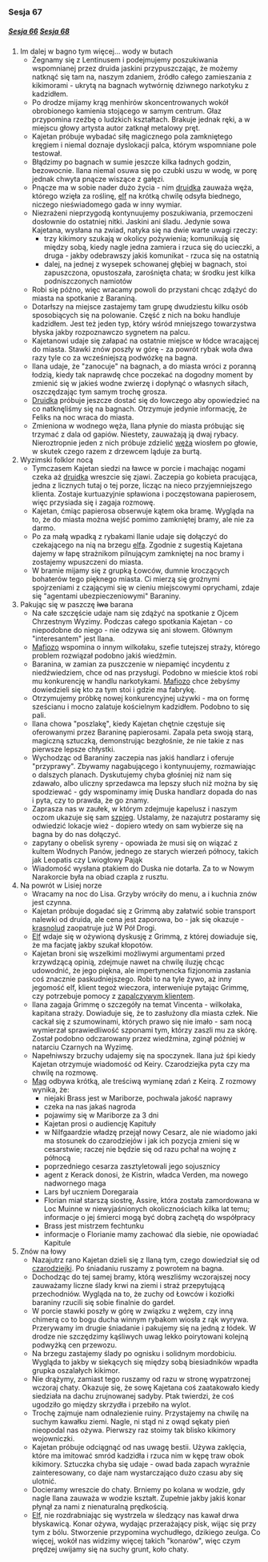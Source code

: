 ### Sesja 67
##### [Sesja 66](#sesja-66) [Sesja 68](#sesja-68)
1. Im dalej w bagno tym więcej... wody w butach
    - Żegnamy się z Lentinusem i podejmujemy poszukiwania wspomnianej przez druida jaskini przypuszczając, że możemy natknąć się tam na, naszym zdaniem, źródło całego zamieszania z kikimorami - ukrytą na bagnach wytwórnię dziwnego narkotyku z kadzidłem.
    - Po drodze mijamy krąg menhirów skoncentrowanych wokół obrobionego kamienia stojącego w samym centrum. Głaz przypomina rzeźbę o ludzkich kształtach. Brakuje jednak ręki, a w miejscu głowy artysta autor zatknął metalowy pręt.
    - Kajetan próbuje wybadać siłę magicznego pola zamkniętego kręgiem i niemal doznaje dyslokacji palca, którym wspomniane pole testował.
    - Błądzimy po bagnach w sumie jeszcze kilka ładnych godzin, bezowocnie. Ilana niemal osuwa się po czubki uszu w wodę, w porę jednak chwyta pnącze wiszące z gałęzi.
    - Pnącze ma w sobie nader dużo życia - nim [druidka](Ilana) zauważa węża, którego wzięła za roślinę, [elf](Kajetan) na krótką chwilę odsyła biednego, niczego nieświadomego gada w inny wymiar.
    - Niezrażeni nieprzygodą kontynuujemy poszukiwania, przemoczeni dosłownie do ostatniej nitki. Jaskini ani śladu. Jedynie sowa Kajetana, wysłana na zwiad, natyka się na dwie warte uwagi rzeczy:
        - trzy kikimory szukają w okolicy pożywienia; komunikują się między sobą, kiedy nagle jedna zamiera i rzuca się do ucieczki, a druga - jakby odebrawszy jakiś komunikat - rzuca się na ostatnią
        - dalej, na jednej z wysepek schowanej głębiej w bagnach, stoi zapuszczona, opustoszała, zarośnięta chata; w środku jest kilka podniszczonych namiotów
    - Robi się późno, więc wracamy powoli do przystani chcąc zdążyć do miasta na spotkanie z Baraniną.
    - Dotarłszy na miejsce zastajemy tam grupę dwudziestu kilku osób sposobiących się na polowanie. Część z nich na boku handluje kadzidłem. Jest też jeden typ, który wśród mniejszego towarzystwa błyska jakby rozpoznawczo sygnetem na palcu.
    - Kajetanowi udaje się załapać na ostatnie miejsce w łódce wracającej do miasta. Stawki znów poszły w górę - za powrót rybak woła dwa razy tyle co za wcześniejszą podwózkę na bagna.
    - Ilana udaje, że "zanocuje" na bagnach, a do miasta wróci z poranną łodzią, kiedy tak naprawdę chce poczekać na dogodny moment by zmienić się w jakieś wodne zwierzę i dopłynąć o własnych siłach, oszczędzając tym samym trochę grosza.
    - [Druidka](Ilana) próbuje jeszcze dostać się do łowczego aby opowiedzieć na co natknęliśmy się na bagnach. Otrzymuje jedynie informację, że Feliks na noc wraca do miasta.
    - Zmieniona w wodnego węża, Ilana płynie do miasta próbując się trzymać z dala od gapiów. Niestety, zauważają ją dwaj rybacy. Nieroztropnie jeden z nich próbuje zdzielić [węża](Ilana) wiosłem po głowie, w skutek czego  razem z drzewcem ląduje za burtą.
2.  Wyzimski folklor nocą
    - Tymczasem Kajetan siedzi na ławce w porcie i machając nogami czeka aż [druidka](Ilana) wreszcie się zjawi. Zaczepia go kobieta pracująca, jedna z licznych tutaj o tej porze, licząc na nieco przyjemniejszego klienta. Zostaje kurtuazyjnie spławiona i poczęstowana papierosem, więc przysiada się i zagaja rozmowę.
    - Kajetan, ćmiąc papierosa obserwuje kątem oka bramę. Wygląda na to, że do miasta można wejść pomimo zamkniętej bramy, ale nie za darmo.
    - Po za małą wpadką z rybakami Ilanie udaje się dołączyć do czekającego na nią na brzegu [elfa](Kajetan). Zgodnie z sugestią Kajetana dajemy w łapę strażnikom pilnującym zamkniętej na noc bramy i zostajemy wpuszczeni do miasta.
    - W bramie mijamy się z grupką Łowców, dumnie kroczących bohaterów tego pięknego miasta. Ci mierzą się groźnymi spojrzeniami z czającymi się w cieniu miejscowymi oprychami, zdaje się "agentami ubezpieczeniowymi" Baraniny.
3. Pakując się w paszczę ~~lwa~~ barana
    - Na całe szczęście udaje nam się zdążyć na spotkanie z Ojcem Chrzestnym Wyzimy. Podczas całego spotkania Kajetan - co niepodobne do niego - nie odzywa się ani słowem. Głównym "interesantem" jest Ilana.
    - [Mafiozo](Baranina) wspomina o innym wilkołaku, szefie tutejszej straży, którego problem rozwiązał podobno jakiś wiedźmin.
    - Baranina, w zamian za puszczenie w niepamięć incydentu z niedźwiedziem, chce od nas przysługi. Podobno w mieście ktoś robi mu konkurencję w handlu narkotykami. [Mafiozo](Baranina) chce żebyśmy dowiedzieli się kto za tym stoi i gdzie ma fabrykę.
    - Otrzymujemy próbkę nowej konkurencyjnej używki - ma on formę sześcianu i mocno zalatuje kościelnym kadzidłem. Podobno to się pali. 
    - Ilana chowa "poszlakę", kiedy Kajetan chętnie częstuje się oferowanymi przez Baraninę papierosami. Zapala peta swoją starą, magiczną sztuczką, demonstrując bezgłośnie, że nie takie z nas pierwsze lepsze chłystki.
    - Wychodząc od Baraniny zaczepia nas jakiś handlarz i oferuje "przyprawy". Zbywamy nagabującego i kontynuujemy, rozmawiając o dalszych planach. Dyskutujemy chyba głośniej niż nam się zdawało, albo uliczny sprzedawca ma lepszy słuch niż można by się spodziewać - gdy wspominamy imię Duska handlarz dopada do nas i pyta, czy to prawda, że go znamy.
    - Zaprasza nas w zaułek, w którym zdejmuje kapelusz i naszym oczom ukazuje się sam [szpieg](Dusek). Ustalamy, że nazajutrz postaramy się odwiedzić lokacje wież - dopiero wtedy on sam wybierze się na bagna by do nas dołączyć.
    - zapytany o obelisk syreny - opowiada że musi się on wiązać z kultem Wodnych Panów, jednego ze starych wierzeń północy, takich jak Leopatis czy Lwiogłowy Pająk
    - Wiadomość wysłana ptakiem do Duska nie dotarła. Za to w Nowym Narakorcie była na obiad czapla z rusztu.
3.  Na powrót w Lisiej norze
    - Wracamy na noc do Lisa. Grzyby wróciły do menu, a i kuchnia znów jest czynna.
    - Kajetan próbuje dogadać się z Grimmą aby załatwić sobie transport nalewki od druida, ale cena jest zaporowa, bo - jak się okazuje - [krasnolud](Grimma) zaopatruje już W Pół Drogi.
    - [Elf](Kajetan) wdaje się w ożywioną dyskusję z Grimmą, z której dowiaduje się, że ma facjatę jakby szukał kłopotów. 
    - Kajetan broni się wszelkimi możliwymi argumentami przed krzywdzącą opinią, zdejmuje nawet na chwilę iluzję chcąc udowodnić, że jego piękna, ale impertynencka fizjonomia zasłania coś znacznie paskudniejszego. Robi to na tyle żywo, aż inny jegomość elf, klient tegoż wieczora, interweniuje pytając Grimmę, czy potrzebuje pomocy z [zapalczywym klientem](Kajetan).
    - Ilana zagaja Grimmę o szczegóły na temat Vincenta - wilkołaka, kapitana straży. Dowiaduje się, że to zasłużony dla miasta człek. Nie cackał się z szumowinami, których prawo się nie imało - sam nocą wymierzał sprawiedliwość szponami tym, którzy zaszli mu za skórę. Został podobno odczarowany przez wiedźmina, zginął później w natarciu Czarnych na Wyzimę.
    - Napełniwszy brzuchy udajemy się na spoczynek. Ilana już śpi kiedy Kajetan otrzymuje wiadomość od Keiry. Czarodziejka pyta czy ma chwilę na rozmowę.
    - [Mag](Kajetan) odbywa krótką, ale treściwą wymianę zdań z Keirą. Z rozmowy wynika, że:
        - niejaki Brass jest w Mariborze, pochwala jakość naprawy
        - czeka na nas jakaś nagroda
        - pojawimy się w Mariborze za 3 dni
        - Kajetan prosi o audiencję Kapituły
        - w Nilfgaardzie władzę przejął nowy Cesarz, ale nie wiadomo jaki ma stosunek do czarodziejów i jak ich pozycja zmieni się w cesarstwie; raczej nie będzie się od razu pchał na wojnę z północą
        - poprzedniego cesarza zasztyletowali jego sojusznicy
        - agent z Kerack donosi, że Kistrin, władca Verden, ma nowego nadwornego maga
        - Lars był uczniem Doregaraia
        - Florian miał starszą siostrę, Assire, która została zamordowana w Loc Muinne w niewyjaśnionych okolicznościach kilka lat temu; informacje o jej śmierci mogą być dobrą zachętą do współpracy
        - Brass jest mistrzem fechtunku
        - informacje o Florianie mamy zachować dla siebie, nie opowiadać Kapitule
4. Znów na łowy
    - Nazajutrz rano Kajetan dzieli się z Ilaną tym, czego dowiedział się od [czarodziejki](Keira). Po śniadaniu ruszamy z powrotem na bagna.
    - Dochodząc do tej samej bramy, którą weszliśmy wczorajszej nocy zauważamy liczne ślady krwi na ziemi i straż przepytującą przechodniów. Wygląda na to, że zuchy od Łowców i koziołki baraniny rzucili się sobie finalnie do gardeł.
    - W porcie stawki poszły w górę w związku z wężem, czy inną chimerą co to bogu ducha winnym rybakom wiosła z rąk wyrywa. Przerywamy im drugie śniadanie i pakujemy się na jedną z łódek. W drodze nie szczędzimy kąśliwych uwag lekko poirytowani kolejną podwyżką cen przewozu.
    - Na brzegu zastajemy ślady po ognisku i solidnym mordobiciu. Wygląda to jakby w siekących się między sobą biesiadników wpadła grupka oszalałych kikimor.
    - Nie drążymy, zamiast tego ruszamy od razu w stronę wypatrzonej wczoraj chaty. Okazuje się, że sowę Kajetana coś zaatakowało kiedy siedziała na dachu zrujnowanej sadyby. Ptak twierdzi, że coś ugodziło go między skrzydła i przebiło na wylot.
    - Trochę zajmuje nam odnalezienie ruiny. Przystajemy na chwilę na suchym kawałku ziemi. Nagle, ni stąd ni z owąd sękaty pień nieopodal nas ożywa. Pierwszy raz stoimy tak blisko kikimory wojowniczki.
    - Kajetan próbuje odciągnąć od nas uwagę bestii. Używa zaklęcia, które ma imitować smród kadzidła i rzuca nim w kępę traw obok kikimory. Sztuczka chyba się udaje - owad bada zapach wyraźnie zainteresowany, co daje nam wystarczająco dużo czasu aby się ulotnić.
    - Docieramy wreszcie do chaty. Brniemy po kolana w wodzie, gdy nagle Ilana zauważa w wodzie kształt. Zupełnie jakby jakiś konar płynął za nami z nienaturalną prędkością.
    - [Elf](Kajetan), nie rozdrabniając się wystrzela w śledzący nas kawał drwa błyskawicą. Konar ożywa, wydając przerażający pisk, wijąc się przy tym z bólu. Stworzenie przypomina wychudłego, dzikiego zeulga. Co więcej, wokół nas widzimy więcej takich "konarów", więc czym prędzej uwijamy się na suchy grunt, koło chaty.